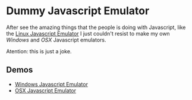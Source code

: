 # Dummy Javascript Emulator

After see the amazing things that the people is doing with Javascript, like the [Linux Javascript Emulator](http://stud.hro.nl/0814604/jslinuxdemo/emulator.html) I just couldn't resist to make my own _Windows_ and _OSX_ Javascript emulators.

Atention: this is just a joke.

## Demos

* [Windows Javascript Emulator](https://fguillen.github.io/DummyJavascriptEmulators/windows)
* [OSX Javascript Emulator](https://fguillen.github.io/DummyJavascriptEmulators/osx)
